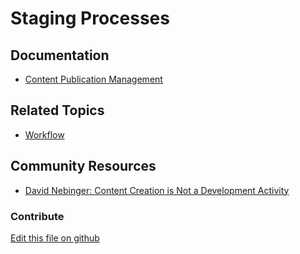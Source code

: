 # Staging Processes

## Documentation

* [Content Publication Management](https://portal.liferay.dev/docs/7-2/user/-/knowledge_base/u/content-publication-management)

## Related Topics

* [Workflow](https://portal.liferay.dev/docs/7-2/user/-/knowledge_base/u/workflow)

## Community Resources

* [David Nebinger: Content Creation is Not a Development Activity](https://liferay.dev/blogs/-/blogs/content-creation-is-not-a-development-activity-)

### Contribute

[Edit this file on github](https://github.com/olafk/controlpanel-documentation-docs/blob/master/md/72en/com_liferay_staging_processes_web_portlet_StagingProcessesPortlet/processes.md)

